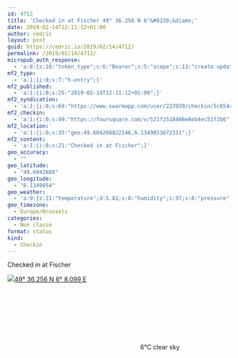 ```yaml
---
id: 4712
title: 'Checked in at Fischer 49° 36.256 N 6°&#8230;&diams;'
date: 2019-02-14T12:11:12+01:00
author: cedric
layout: post
guid: https://cedric.io/2019/02/14/4712/
permalink: /2019/02/14/4712/
micropub_auth_response:
  - 'a:8:{s:10:"token_type";s:6:"Bearer";s:5:"scope";s:13:"create update";s:2:"me";s:18:"https://cedric.io/";s:9:"issued_by";s:45:"https://cedric.io/wp-json/indieauth/1.0/token";s:9:"client_id";s:27:"https://ownyourswarm.p3k.io";s:9:"issued_at";i:1542614471;s:4:"user";i:1;s:13:"last_accessed";i:1550142689;}'
mf2_type:
  - 'a:1:{i:0;s:7:"h-entry";}'
mf2_published:
  - 'a:1:{i:0;s:25:"2019-02-14T12:11:12+01:00";}'
mf2_syndication:
  - 'a:1:{i:0;s:69:"https://www.swarmapp.com/user/223939/checkin/5c654cd03fffb40025507786";}'
mf2_checkin:
  - 'a:1:{i:0;s:49:"https://foursquare.com/v/521f2518498e8eb4ec51f2b6";}'
mf2_location:
  - 'a:1:{i:0;s:35:"geo:49.604268822146,6.1349853672311";}'
mf2_content:
  - 'a:1:{i:0;s:21:"Checked in at Fischer";}'
geo_accuracy:
  - ""
geo_latitude:
  - "49.6042688"
geo_longitude:
  - "6.1349854"
geo_weather:
  - 'a:9:{s:11:"temperature";d:5.81;s:8:"humidity";i:97;s:8:"pressure";i:1036;s:4:"wind";a:2:{s:5:"speed";d:2.6;s:6:"degree";i:130;}s:7:"summary";s:9:"clear sky";s:4:"icon";s:12:"wi-day-sunny";s:10:"visibility";i:10000;s:7:"sunrise";s:25:"2019-02-14T07:47:07+01:00";s:6:"sunset";s:25:"2019-02-14T17:52:07+01:00";}'
geo_timezone:
  - Europe/Brussels
categories:
  - Non classé
format: status
kind:
  - Checkin
---
```

Checked in at Fischer

<p class="sloc-display">
  <img class="icon-location" aria-label="Location: " aria-hidden="true" src="https://cedric.io/wp-content/plugins/simple-location/location.svg" /><span class="p-location"><data class="p-latitude" value="49.604269"></data><data class="p-longitude" value="6.134985"></data><a href="https://www.openstreetmap.org/?mlat=49.6042688&mlon=6.1349854#map=13/49.6042688/6.1349854">49° 36.256 N 6° 8.099 E</a></span><br /><span aria-label="clear sky" title="clear sky" ><svg class="svg-icon svg-wi-day-sunny" aria-hidden="true"><use xlink:href="https://cedric.io/wp-content/plugins/simple-location/weather-icons.svg#wi-day-sunny"></use></svg></span><span class="p-temperature">6&deg;C</span>&nbsp;clear sky
</p>
